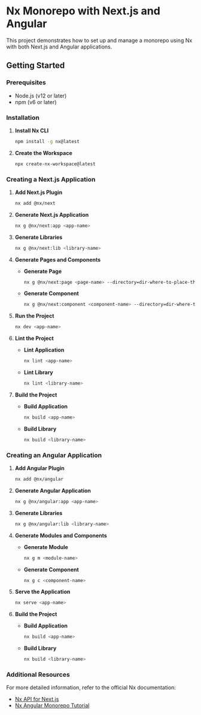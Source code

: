 # Nx Monorepo with Next.js and Angular

This project demonstrates how to set up and manage a monorepo using Nx with both Next.js and Angular applications.

## Getting Started

### Prerequisites

- Node.js (v12 or later)
- npm (v6 or later)

### Installation

1. **Install Nx CLI**
    ```bash
    npm install -g nx@latest
    ```

2. **Create the Workspace**
    ```bash
    npx create-nx-workspace@latest
    ```

### Creating a Next.js Application

1. **Add Next.js Plugin**
    ```bash
    nx add @nx/next
    ```

2. **Generate Next.js Application**
    ```bash
    nx g @nx/next:app <app-name>
    ```

3. **Generate Libraries**
    ```bash
    nx g @nx/next:lib <library-name>
    ```

4. **Generate Pages and Components**
    - **Generate Page**
        ```bash
        nx g @nx/next:page <page-name> --directory=dir-where-to-place-the-page
        ```
    - **Generate Component**
        ```bash
        nx g @nx/next:component <component-name> --directory=dir-where-to-place-the-component
        ```

5. **Run the Project**
    ```bash
    nx dev <app-name>
    ```

6. **Lint the Project**
    - **Lint Application**
        ```bash
        nx lint <app-name>
        ```
    - **Lint Library**
        ```bash
        nx lint <library-name>
        ```

7. **Build the Project**
    - **Build Application**
        ```bash
        nx build <app-name>
        ```
    - **Build Library**
        ```bash
        nx build <library-name>
        ```

### Creating an Angular Application

1. **Add Angular Plugin**
    ```bash
    nx add @nx/angular
    ```

2. **Generate Angular Application**
    ```bash
    nx g @nx/angular:app <app-name>
    ```

3. **Generate Libraries**
    ```bash
    nx g @nx/angular:lib <library-name>
    ```

4. **Generate Modules and Components**
    - **Generate Module**
        ```bash
        nx g m <module-name>
        ```
    - **Generate Component**
        ```bash
        nx g c <component-name>
        ```

5. **Serve the Application**
    ```bash
    nx serve <app-name>
    ```

6. **Build the Project**
    - **Build Application**
        ```bash
        nx build <app-name>
        ```
    - **Build Library**
        ```bash
        nx build <library-name>
        ```

### Additional Resources

For more detailed information, refer to the official Nx documentation:

- [Nx API for Next.js](https://nx.dev/nx-api/next)
- [Nx Angular Monorepo Tutorial](https://nx.dev/getting-started/tutorials/angular-monorepo-tutorial)


    

